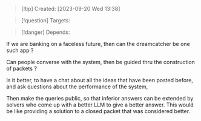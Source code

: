 
>[!tip] Created: [2023-09-20 Wed 13:38]

>[!question] Targets: 

>[!danger] Depends: 

If we are banking on a faceless future, then can the dreamcatcher be one such app ?

Can people converse with the system, then be guided thru the construction of packets ?

Is it better, to have a chat about all the ideas that have been posted before, and ask questions about the performance of the system,

Then make the queries public, so that inferior answers can be extended by solvers who come up with a better LLM to give a better answer.  This would be like providing a solution to a closed packet that was considered better.